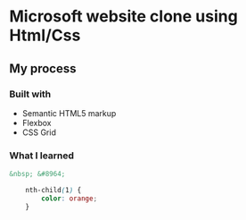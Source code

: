 # Microsoft website clone using Html/Css

## My process

### Built with

- Semantic HTML5 markup
- Flexbox
- CSS Grid


### What I learned

```html
&nbsp; &#8964;

```

```css
    nth-child(1) {
        color: orange;
    }
```